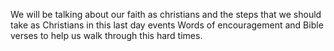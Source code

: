 We will be talking about our faith as christians and the steps that we should take as Christians in this last day events
Words of encouragement and Bible verses to help us walk through this hard times.
